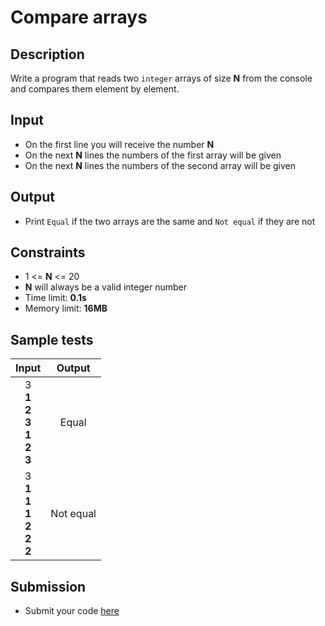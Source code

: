 # Compare arrays

## Description
Write a program that reads two `integer` arrays of size **N** from the console and compares them element by element.

## Input
- On the first line you will receive the number **N**
- On the next **N** lines the numbers of the first array will be given
- On the next **N** lines the numbers of the second array will be given

## Output
- Print `Equal` if the two arrays are the same and `Not equal` if they are not

## Constraints
- 1 <= **N** <= 20
- **N** will always be a valid integer number
- Time limit: **0.1s**
- Memory limit: **16MB**

## Sample tests

| Input | Output |
|:-----:|:------:|
| 3<br>**1<br>2<br>3<br>1<br>2<br>3** | Equal |
| 3<br>**1<br>1<br>1<br>2<br>2<br>2** | Not equal |

## Submission
- Submit your code [here](http://bgcoder.com/Contests/Practice/Index/464#1)
